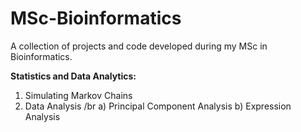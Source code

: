 # MSc-Bioinformatics
A collection of projects and code developed during my MSc in Bioinformatics.

**Statistics and Data Analytics:**
1. Simulating Markov Chains
2. Data Analysis
/br
a) Principal Component Analysis
b) Expression Analysis

